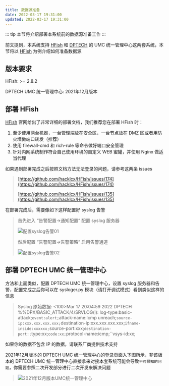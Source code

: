 ```yaml
---
title: 数据源准备
date: 2022-03-17 19:31:00
updated: 2022-03-17 19:31:00
---
```


::: tip
本节将介绍部署本系统前的数据源准备工作
:::

前文提到，本系统支持 [HFish](https://hfish.io/) 和 [DPTECH](https://www.dptech.com/) 的 UMC 统一管理中心这两套系统，本节将以 [HFish](https://hfish.io/) 为例介绍如何准备数据源

## 版本要求

HFish: >= 2.8.2

DPTECH UMC 统一管理中心: 2021年12月版本

## 部署 HFish

 [HFish](https://hfish.io/) 官网给出了非常详细的部署文档，我们推荐您在部署 HFish 时：

1. 至少使用两台机器，一台管理端放在安全区，一台节点放在 DMZ 区或者用防火墙做端口转发（推荐）
2. 使用 firewall-cmd 和 rich-rule 等命令做好端口安全管理
3. 针对内网系统制作符合自己使用环境的自定义 WEB 蜜罐，并使用 Nginx 做适当代理

如果遇到部署完成之后按照文档方法无法登录的问题，请参考这两条 issues

>[https://github.com/hacklcx/HFish/issues/174](https://github.com/hacklcx/HFish/issues/174)
>
>[https://github.com/hacklcx/HFish/issues/135](https://github.com/hacklcx/HFish/issues/135)

在部署完成后，需要像如下这样配置好 syslog 告警

> 首先进入 “告警配置->通知配置” 配置 syslog 服务器
>
> ![配置syslog告警01](/attackMap/images/deployment/datasource/配置syslog告警01.PNG)
>
> 然后配置 “告警配置->告警策略” 启用告警通道
>
> ![配置syslog告警02](/attackMap/images/deployment/datasource/配置syslog告警02.PNG)

## 部署 DPTECH UMC 统一管理中心

方法和上面类似，配置 DPTECH UMC 统一管理中心，设置 syslog 服务器和告警，配置完成之后你可以在 sysloger.py 模块（请打开调试模式）看到类似这样的信息

>Syslog 原始数据: <100>Mar 17 20:04:59 2022 DPTECH %%DPX/BASIC_ATTACK/4/SRVLOG(l): log-type:basic-attack;``event:alert;``attack-name:Icmp unreach;``source-ip:xxx.xxx.xxx.xxx;``destination-ip:xxx.xxx.xxx.xxx;``ifname-inside:xxxxxx;``source-port:xxx;``destination-port:;``type:xx;``code:xx;``protocol-name:icmp;``vsys-id:xx;

如果你的数据不包含 IP 的数据，请联系厂商提供技术支持

2021年12月版本的 DPTECH UMC 统一管理中心的登录页面入下图所示，非该版本的 DPTECH UMC 统一管理中心直接拿来对接本套系统可能会导致`不可预知的问题`，你需要参照二次开发部分进行二次开发来解决问题

> ![2021年12月版本UMC统一管理中心](/attackMap/images/deployment/datasource/2021年12月版本UMC统一管理中心.PNG)

